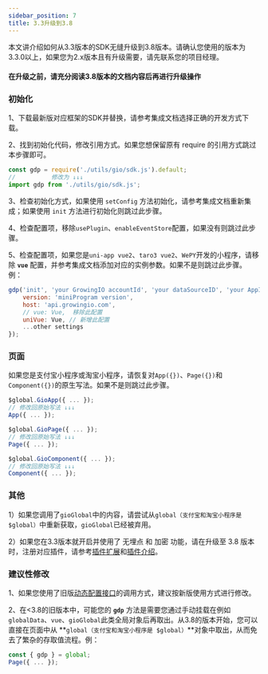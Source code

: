 ```yaml
---
sidebar_position: 7
title: 3.3升级到3.8
---
```


本文讲介绍如何从3.3版本的SDK无缝升级到3.8版本。请确认您使用的版本为3.3.0以上，如果您为2.x版本且有升级需要，请先联系您的项目经理。

#### 在升级之前，请充分阅读3.8版本的文档内容后再进行升级操作

### 初始化

1、下载最新版对应框架的SDK并替换，请参考集成文档选择正确的开发方式下载。

2、找到初始化代码，修改引用方式。如果您想保留原有 require 的引用方式跳过本步骤即可。

```js
const gdp = require('./utils/gio/sdk.js').default;
//          修改为 ↓↓↓
import gdp from './utils/gio/sdk.js';
```

3、检查初始化方式，如果使用 `setConfig` 方法初始化，请参考集成文档重新集成；如果使用 `init` 方法进行初始化则跳过此步骤。

4、检查配置项，移除`usePlugin`、`enableEventStore`配置，如果没有则跳过此步骤。

5、检查配置项，如果您是`uni-app vue2`、`taro3 vue2`、`WePY`开发的小程序，请移除 **`vue`** 配置，并参考集成文档添加对应的实例参数。如果不是则跳过此步骤。例：

```js
gdp('init', 'your GrowingIO accountId', 'your dataSourceID', 'your AppId', {
    version: 'miniProgram version',
    host: 'api.growingio.com',
    // vue: Vue,  移除此配置
    uniVue: Vue, // 新增此配置
    ...other settings
});
```

### 页面

如果您是支付宝小程序或淘宝小程序，请恢复对`App({})`、`Page({})`和`Component({})`的原生写法。如果不是则跳过此步骤。

```js
$global.GioApp({ ... });
// 修改回原始写法 ↓↓↓
App({ ... });

$global.GioPage({ ... });
// 修改回原始写法 ↓↓↓
Page({ ... });

$global.GioComponent({ ... });
// 修改回原始写法 ↓↓↓
Component({ ... });
```

### 其他

1）如果您调用了`gioGlobal`中的内容，请尝试从`global（支付宝和淘宝小程序是 $global）`中重新获取，`gioGlobal`已经被弃用。

2）如果您在3.3版本就开启并使用了 无埋点 和 加密 功能，请在升级至 3.8 版本时，注册对应插件，请参考[插件扩展](/docs/miniprogram/3.8/integration/wechat#插件扩展)和[插件介绍](/docs/miniprogram/3.8/plugins)。

### 建议性修改

1、如果您使用了旧版[动态配置接口](/docs/miniprogram/3.8/commonlyApi#动态配置接口)的调用方式，建议按新版使用方式进行修改。

2、在<3.8的旧版本中，可能您的 **`gdp`** 方法是需要您通过手动挂载在例如`globalData`、`vue`、`gioGlobal`此类全局对象后再取出。从3.8的版本开始，您可以直接在页面中从 **`global（支付宝和淘宝小程序是 $global）`**对象中取出，从而免去了繁杂的存取值流程。例：

```js
const { gdp } = global;
Page({ ... });
```
